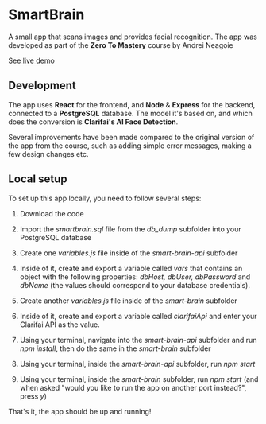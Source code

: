 # SmartBrain

A small app that scans images and provides facial recognition. The app was developed as part of the **Zero To Mastery** course by Andrei Neagoie

[See live demo](https://smart-brain-zerotomastery.herokuapp.com)

## Development

The app uses **React** for the frontend, and **Node** & **Express** for the backend, connected to a **PostgreSQL** database. The model it's based on, and which does the conversion is **Clarifai's AI Face Detection**.

Several improvements have been made compared to the original version of the app from the course, such as adding simple error messages, making a few design changes etc.

## Local setup

To set up this app locally, you need to follow several steps:

1. Download the code

2. Import the *smartbrain.sql* file from the *db_dump* subfolder into your PostgreSQL database

3. Create one *variables.js* file inside of the *smart-brain-api* subfolder

4. Inside of it, create and export a variable called *vars* that contains an object with the following properties: *dbHost, dbUser, dbPassword* and *dbName* (the values should correspond to your database credentials).

5. Create another *variables.js* file inside of the *smart-brain* subfolder

6. Inside of it, create and export a variable called *clarifaiApi* and enter your Clarifai API as the value.

7. Using your terminal, navigate into the *smart-brain-api* subfolder and run *npm install*, then do the same in the *smart-brain* subfolder

8. Using your terminal, inside the *smart-brain-api* subfolder, run *npm start*

9. Using your terminal, inside the *smart-brain* subfolder, run *npm start* (and when asked "would you like to run the app on another port instead?", press *y*)

That's it, the app should be up and running!
